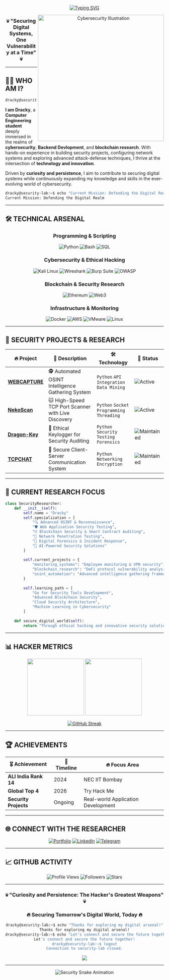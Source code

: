 <div align="center">

<!-- Animated typing header -->
[![Typing SVG](https://readme-typing-svg.herokuapp.com?font=Fira+Code&size=35&duration=3000&pause=1000&color=00F7FF&center=true&vCenter=true&width=1000&height=100&lines=Welcome+to+the+Digital+Frontier...;I+am+DRACKY;Cybersecurity+Researcher;Ethical+Hacker;Blockchain+Explorer;Security+Systems+Architect)](https://git.io/typing-svg)



<img src="https://raw.githubusercontent.com/MicaelliMedeiros/micaellimedeiros/master/image/computer-illustration.png" min-width="400px" max-width="400px" width="400px" align="right" alt="Cybersecurity Illustration">


### 💀 **"Securing Digital Systems, One Vulnerability at a Time"** 💀

</div>

---

## 🕵️‍♂️ **WHO AM I?**

```bash
dracky@security-lab:~$ cat about.txt
```

**I am Dracky**, a **Computer Engineering student** deeply immersed in the realms of **cybersecurity**, **Backend Devlopment**, and **blockchain research**. With hands-on experience in building security projects, configuring network systems and exploring advanced attack-defense techniques, I thrive at the intersection of **technology and innovation**.

Driven by **curiosity and persistence**, I aim to contribute to securing digital systems while continuously expanding my knowledge and skills in the ever-evolving world of cybersecurity.

```bash
dracky@security-lab:~$ echo "Current Mission: Defending the Digital Realm"
Current Mission: Defending the Digital Realm
```

---

## 🛠️ **TECHNICAL ARSENAL**

<div align="center">

### **Programming & Scripting**
![Python](https://img.shields.io/badge/Python-3776AB?style=for-the-badge&logo=python&logoColor=white)
![Bash](https://img.shields.io/badge/Bash-4EAA25?style=for-the-badge&logo=gnu-bash&logoColor=white)
![SQL](https://img.shields.io/badge/SQL-336791?style=for-the-badge&logo=postgresql&logoColor=white)

### **Cybersecurity & Ethical Hacking**
![Kali Linux](https://img.shields.io/badge/Kali_Linux-557C94?style=for-the-badge&logo=kali-linux&logoColor=white)
![Wireshark](https://img.shields.io/badge/Wireshark-1679A7?style=for-the-badge&logo=wireshark&logoColor=white)
![Burp Suite](https://img.shields.io/badge/Burp_Suite-FF6633?style=for-the-badge&logo=burp-suite&logoColor=white)
![OWASP](https://img.shields.io/badge/OWASP-000000?style=for-the-badge&logo=owasp&logoColor=white)

### **Blockchain & Security Research**
![Ethereum](https://img.shields.io/badge/Ethereum-3C3C3D?style=for-the-badge&logo=ethereum&logoColor=white)
![Web3](https://img.shields.io/badge/Web3-F16822?style=for-the-badge&logo=web3.js&logoColor=white)

### **Infrastructure & Monitoring**
![Docker](https://img.shields.io/badge/Docker-2CA5E0?style=for-the-badge&logo=docker&logoColor=white)
![AWS](https://img.shields.io/badge/AWS-232F3E?style=for-the-badge&logo=amazon-aws&logoColor=white)
![VMware](https://img.shields.io/badge/VMware-607078?style=for-the-badge&logo=vmware&logoColor=white)
![Linux](https://img.shields.io/badge/Linux-FCC624?style=for-the-badge&logo=linux&logoColor=black)

</div>

---

## 🚀 **SECURITY PROJECTS & RESEARCH**

<div align="center">

| 🔥 **Project** | 📝 **Description** | 🛠️ **Technology** | 🔗 **Status** |
|---|---|---|---|
| **[WEBCAPTURE](https://github.com/drackyjr/WEBCAPTURE)** | 🕵️ Automated OSINT Intelligence Gathering System | `Python` `API Integration` `Data Mining` | ![Active](https://img.shields.io/badge/Status-Active-success) |
| **[NekoScan](https://github.com/drackyjr/NekoScan)** | 🐱 High-Speed TCP Port Scanner with Live Discovery | `Python` `Socket Programming` `Threading` | ![Active](https://img.shields.io/badge/Status-Active-success) |
| **[Dragon-Key](https://github.com/drackyjr/dragon-key)** | 🔑 Ethical Keylogger for Security Auditing | `Python` `Security Testing` `Forensics` | ![Maintained](https://img.shields.io/badge/Status-Maintained-blue) |
| **[TCPCHAT](https://github.com/drackyjr/TCPCHAT)** | 💬 Secure Client-Server Communication System | `Python` `Networking` `Encryption` | ![Maintained](https://img.shields.io/badge/Status-Maintained-blue) |

</div>

---

## 🎯 **CURRENT RESEARCH FOCUS**

```python
class SecurityResearcher:
    def __init__(self):
        self.name = "Dracky"
        self.specialization = [
            "🔍 Advanced OSINT & Reconnaissance",
            "🛡️ Web Application Security Testing", 
            "⛓️ Blockchain Security & Smart Contract Auditing",
            "📡 Network Penetration Testing",
            "🔐 Digital Forensics & Incident Response",
            "🤖 AI-Powered Security Solutions"
        ]
        
        self.current_projects = {
            "monitoring_systems": "Employee monitoring & VPN security",
            "blockchain_research": "DeFi protocol vulnerability analysis",
            "osint_automation": "Advanced intelligence gathering frameworks"
        }
        
        self.learning_path = [
            "Go for Security Tools Development",
            "Advanced Blockchain Security",
            "Cloud Security Architecture",
            "Machine Learning in Cybersecurity"
        ]
    
    def secure_digital_world(self):
        return "Through ethical hacking and innovative security solutions 🌐🔒"
```

---

## 📊 **HACKER METRICS**

<div align="center">

<img height="180em" src="https://github-readme-stats.vercel.app/api?username=drackyjr&show_icons=true&theme=radical&include_all_commits=true&count_private=true&hide_border=true"/>
<img height="180em" src="https://github-readme-stats.vercel.app/api/top-langs/?username=drackyjr&layout=compact&langs_count=8&theme=radical&hide_border=true"/>

</div>

<div align="center">

[![GitHub Streak](https://streak-stats.demolab.com/?user=drackyjr&theme=radical&hide_border=true)](https://git.io/streak-stats)

</div>

---

## 🏆 **ACHIEVEMENTS**

<div align="center">

| 🎖️ **Achievement** | 📅 **Timeline** | 🔥 **Focus Area** |
|---|---|---|
| **ALl India Rank 14** | 2024 | NEC IIT Bombay |
| **Global Top 4** | 2026 | Try Hack Me |
| **Security Projects** | Ongoing | Real-world Application Development |

</div>

---

## 🌐 **CONNECT WITH THE RESEARCHER**

<div align="center">

[![Portfolio](https://img.shields.io/badge/Portfolio-FF5722?style=for-the-badge&logo=google-chrome&logoColor=white)](https://dracky4u.netlify.app/)
[![LinkedIn](https://img.shields.io/badge/LinkedIn-0077B5?style=for-the-badge&logo=linkedin&logoColor=white)](https://linkedin.com/in/pranavbpawar)
[![Telegram](https://img.shields.io/badge/Telegram-2CA5E0?style=for-the-badge&logo=telegram&logoColor=white)](https://t.me/Dracky4u)

</div>

---

## 📈 **GITHUB ACTIVITY**

<div align="center">

![Profile Views](https://komarev.com/ghpvc/?username=drackyjr&color=red&style=for-the-badge&label=PROFILE+VIEWS)
![Followers](https://img.shields.io/github/followers/drackyjr?style=for-the-badge&color=red&label=FOLLOWERS)
![Stars](https://img.shields.io/github/stars/drackyjr?style=for-the-badge&color=red&label=TOTAL+STARS)

</div>

---

<div align="center">

### 💀 **"Curiosity and Persistence: The Hacker's Greatest Weapons"** 💀
### 🔥 **Securing Tomorrow's Digital World, Today** 🔥

```bash
dracky@security-lab:~$ echo "Thanks for exploring my digital arsenal!"
Thanks for exploring my digital arsenal!
dracky@security-lab:~$ echo "Let's connect and secure the future together!"
Let's connect and secure the future together!
dracky@security-lab:~$ logout
Connection to security-lab closed.
```

<img src="https://capsule-render.vercel.app/api?type=waving&color=gradient&customColorList=6,11,20&height=100&section=footer&text=SECURE%20THE%20FUTURE&fontSize=45&fontAlignY=65&desc=Driven%20by%20Curiosity%20%26%20Persistence&descAlignY=82&descAlign=62"/>

</div>

---

<div align="center">
  <img src="https://github.com/drackyjr/drackyjr/blob/output/github-contribution-grid-snake-dark.svg" alt="Security Snake Animation" />
</div>
